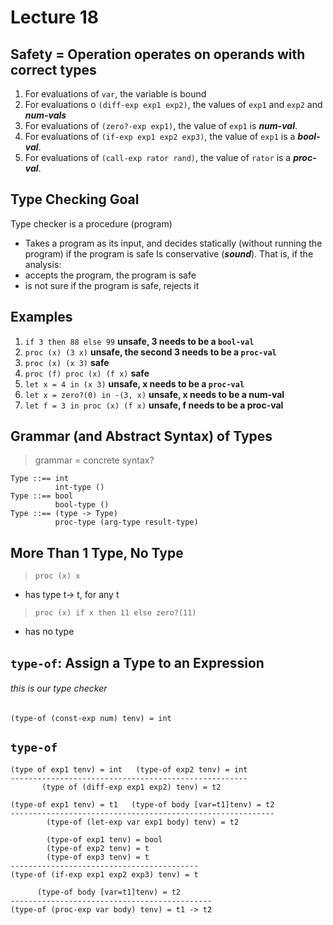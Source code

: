 # Lecture 18

## Safety = Operation operates on operands with correct types
1. For evaluations of `var`, the variable is bound
2. For evaluations o `(diff-exp exp1 exp2)`, the values of `exp1` and `exp2` and ***num-vals***
3. For evaluations of `(zero?-exp exp1)`, the value of `exp1` is ***num-val***.
4. For evaluations of `(if-exp exp1 exp2 exp3)`, the value of `exp1` is a ***bool-val***.
5. For evaluations of `(call-exp rator rand)`, the value of `rator` is a ***proc-val***.

## Type Checking Goal
Type checker is a procedure (program)
* Takes a program as its input, and decides statically (without running the program) if the program is safe
Is conservative (***sound***). That is, if the analysis:
* accepts the program, the program is safe
* is not sure if the program is safe, rejects it

## Examples
1. `if 3 then 88 else 99` **unsafe, 3 needs to be a `bool-val`**
2. `proc (x) (3 x)` **unsafe, the second 3 needs to be a `proc-val`**
3. `proc (x) (x 3)` **safe**
4. `proc (f) proc (x) (f x)` **safe**
5. `let x = 4 in (x 3)` **unsafe, x needs to be a `proc-val`**
6. `let x = zero?(0) in -(3, x)` **unsafe, x needs to be a num-val**
7. `let f = 3 in proc (x) (f x)` **unsafe, f needs to be a proc-val**

## Grammar (and Abstract Syntax) of Types
> grammar = concrete syntax?
```
Type ::== int
          int-type ()
Type ::== bool
          bool-type ()
Type ::== (type -> Type)
          proc-type (arg-type result-type)
```

## More Than 1 Type, No Type
> `proc (x) x`
* has type t-> t, for any t

> `proc (x) if x then 11 else zero?(11)`
* has no type

## `type-of`: Assign a Type to an Expression
###### this is our type checker
```
(type-of (const-exp num) tenv) = int
```

## `type-of`
```
(type of exp1 tenv) = int   (type-of exp2 tenv) = int
-----------------------------------------------------
       (type of (diff-exp exp1 exp2) tenv) = t2
```

```
(type-of exp1 tenv) = t1   (type-of body [var=t1]tenv) = t2
-----------------------------------------------------------
        (type-of (let-exp var exp1 body) tenv) = t2        
```

```
        (type-of exp1 tenv) = bool
        (type-of exp2 tenv) = t
        (type-of exp3 tenv) = t
------------------------------------------
(type-of (if-exp exp1 exp2 exp3) tenv) = t
```

```
      (type-of body [var=t1]tenv) = t2
---------------------------------------------
(type-of (proc-exp var body) tenv) = t1 -> t2
```